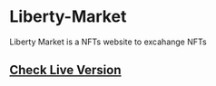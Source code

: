 # Liberty-Market
Liberty Market is a NFTs website to excahange NFTs
## <a href="https://h0ssamahmed.github.io/Liberty-Market/"  target="_blank">Check Live Version</a>
